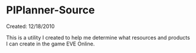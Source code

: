# PIPlanner-Source
Created: 12/18/2010

This is a utility I created to help me determine what resources and products I can create in the game EVE Online.
